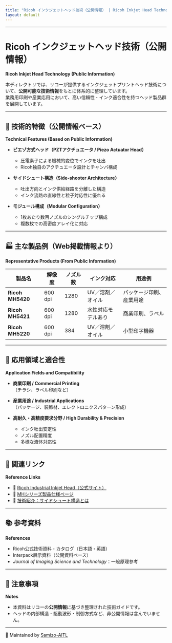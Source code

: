 ```yaml
---
title: "Ricoh インクジェットヘッド技術（公開情報） | Ricoh Inkjet Head Technology (Public Information)"
layout: default
---
```


---

# Ricoh インクジェットヘッド技術（公開情報）  
**Ricoh Inkjet Head Technology (Public Information)**

本ディレクトリでは、リコーが提供するインクジェットプリントヘッド技術について、**公開可能な技術情報**をもとに体系的に整理しています。  
業務用印刷や産業応用において、高い信頼性・インク適合性を持つヘッド製品群を展開しています。

---

## 🧩 技術的特徴（公開情報ベース）  
**Technical Features (Based on Public Information)**

- **ピエゾ方式ヘッド（PZTアクチュエータ / Piezo Actuator Head）**  
  - 圧電素子による機械的変位でインクを吐出  
  - Ricoh独自のアクチュエータ設計とチャンバ構成  

- **サイドシュート構造（Side-shooter Architecture）**  
  - 吐出方向とインク供給経路を分離した構造  
  - インク流路の直線性と粒子対応性に優れる  

- **モジュール構成（Modular Configuration）**  
  - 1枚あたり数百ノズルのシングルチップ構成  
  - 複数枚での高密度アレイ化に対応  

---

## 🏭 主な製品例（Web掲載情報より）  
**Representative Products (From Public Information)**

| 製品名          | 解像度   | ノズル数 | インク対応             | 用途例                       |
|-----------------|----------|----------|------------------------|------------------------------|
| **Ricoh MH5420** | 600 dpi | 1280     | UV／溶剤／オイル       | パッケージ印刷、産業用途     |
| **Ricoh MH5421** | 600 dpi | 1280     | 水性対応モデルあり     | 商業印刷、ラベル             |
| **Ricoh MH5220** | 600 dpi | 384      | UV／溶剤／オイル       | 小型印字機器                 |

---

## 🔧 応用領域と適合性  
**Application Fields and Compatibility**

- **商業印刷 / Commercial Printing**  
  （チラシ、ラベル印刷など）

- **産業用途 / Industrial Applications**  
  （パッケージ、装飾材、エレクトロニクスパターン形成）

- **高耐久・高精度要求分野 / High Durability & Precision**  
  - インク吐出安定性  
  - ノズル配置精度  
  - 多様な液体対応性  

---

## 📎 関連リンク  
**Reference Links**

- 🔗 [Ricoh Industrial Inkjet Head（公式サイト）](https://industry.ricoh.com/inkjet/)  
- 🔗 [MHシリーズ製品仕様ページ](https://industry.ricoh.com/inkjet/products/)  
- 🔗 [技術紹介：サイドシュート構造とは](https://industry.ricoh.com/inkjet/technology/)  

---

## 📚 参考資料  
**References**

- Ricoh公式技術資料・カタログ（日本語・英語）  
- Interpack展示資料（公開資料ベース）  
- *Journal of Imaging Science and Technology*：一般原理参考  

---

## 🚫 注意事項  
**Notes**

- 本資料はリコーの**公開情報**に基づき整理された技術ガイドです。  
- ヘッドの内部構造・駆動波形・制御方式など、非公開情報は含んでいません。  

---

📁 Maintained by [Samizo-AITL](https://samizo-aitl.github.io)
